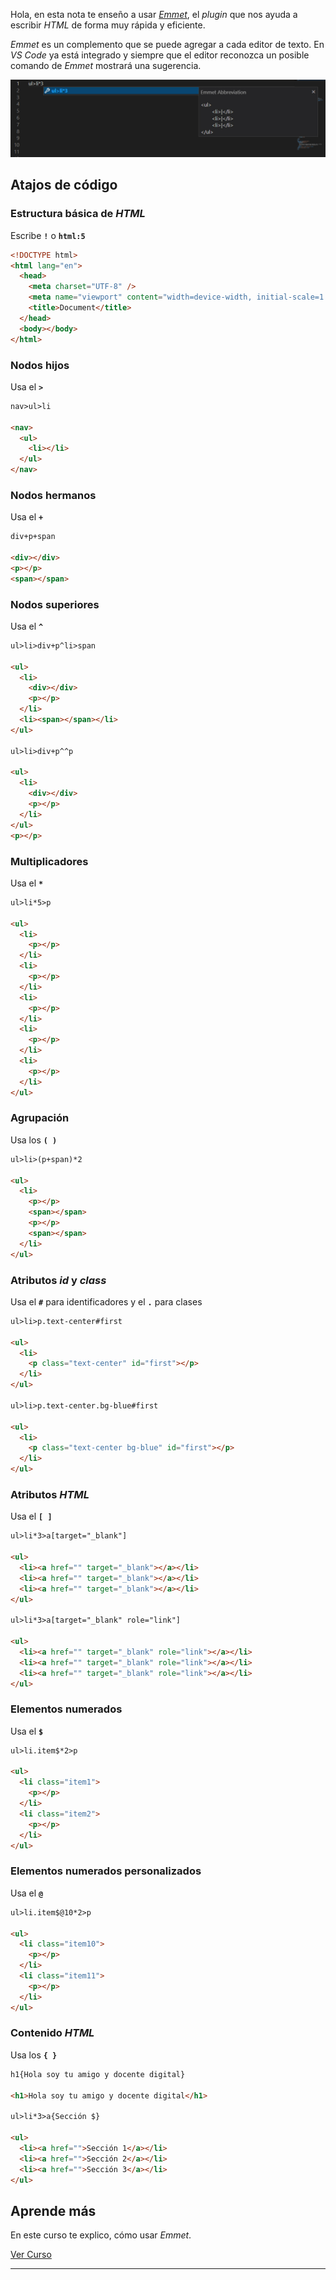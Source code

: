 Hola, en esta nota te enseño a usar [_Emmet_](https://emmet.io/), el _plugin_ que nos ayuda a escribir _HTML_ de forma muy rápida y eficiente.

_Emmet_ es un complemento que se puede agregar a cada editor de texto. En _VS Code_ ya está integrado y siempre que el editor reconozca un posible comando de _Emmet_ mostrará una sugerencia.

![Abreviación Emmet](img/blog/emmet-abbreviation.jpg)

## Atajos de código

### Estructura básica de _HTML_

Escribe **`!`** o **`html:5`**

```html
<!DOCTYPE html>
<html lang="en">
  <head>
    <meta charset="UTF-8" />
    <meta name="viewport" content="width=device-width, initial-scale=1.0" />
    <title>Document</title>
  </head>
  <body></body>
</html>
```

### Nodos hijos

Usa el **`>`**

```html
nav>ul>li

<nav>
  <ul>
    <li></li>
  </ul>
</nav>
```

### Nodos hermanos

Usa el **`+`**

```html
div+p+span

<div></div>
<p></p>
<span></span>
```

### Nodos superiores

Usa el **`^`**

```html
ul>li>div+p^li>span

<ul>
  <li>
    <div></div>
    <p></p>
  </li>
  <li><span></span></li>
</ul>

ul>li>div+p^^p

<ul>
  <li>
    <div></div>
    <p></p>
  </li>
</ul>
<p></p>
```

### Multiplicadores

Usa el **`*`**

```html
ul>li*5>p

<ul>
  <li>
    <p></p>
  </li>
  <li>
    <p></p>
  </li>
  <li>
    <p></p>
  </li>
  <li>
    <p></p>
  </li>
  <li>
    <p></p>
  </li>
</ul>
```

### Agrupación

Usa los **`( )`**

```html
ul>li>(p+span)*2

<ul>
  <li>
    <p></p>
    <span></span>
    <p></p>
    <span></span>
  </li>
</ul>
```

### Atributos _id_ y _class_

Usa el **`#`** para identificadores y el **`.`** para clases

```html
ul>li>p.text-center#first

<ul>
  <li>
    <p class="text-center" id="first"></p>
  </li>
</ul>

ul>li>p.text-center.bg-blue#first

<ul>
  <li>
    <p class="text-center bg-blue" id="first"></p>
  </li>
</ul>
```

### Atributos _HTML_

Usa el **`[ ]`**

```html
ul>li*3>a[target="_blank"]

<ul>
  <li><a href="" target="_blank"></a></li>
  <li><a href="" target="_blank"></a></li>
  <li><a href="" target="_blank"></a></li>
</ul>

ul>li*3>a[target="_blank" role="link"]

<ul>
  <li><a href="" target="_blank" role="link"></a></li>
  <li><a href="" target="_blank" role="link"></a></li>
  <li><a href="" target="_blank" role="link"></a></li>
</ul>
```

### Elementos numerados

Usa el **`$`**

```html
ul>li.item$*2>p

<ul>
  <li class="item1">
    <p></p>
  </li>
  <li class="item2">
    <p></p>
  </li>
</ul>
```

### Elementos numerados personalizados

Usa el **`@`**

```html
ul>li.item$@10*2>p

<ul>
  <li class="item10">
    <p></p>
  </li>
  <li class="item11">
    <p></p>
  </li>
</ul>
```

### Contenido _HTML_

Usa los **`{ }`**

```html
h1{Hola soy tu amigo y docente digital}

<h1>Hola soy tu amigo y docente digital</h1>

ul>li*3>a{Sección $}

<ul>
  <li><a href="">Sección 1</a></li>
  <li><a href="">Sección 2</a></li>
  <li><a href="">Sección 3</a></li>
</ul>
```

## Aprende más

En este curso te explico, cómo usar <i>Emmet</i>.

[Ver Curso](https://www.youtube.com/watch?v=KpgVF0mXOUs)

---

